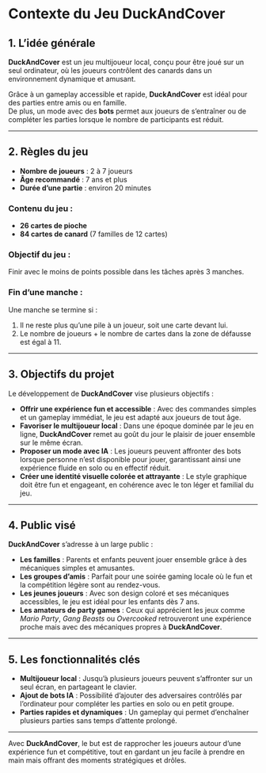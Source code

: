 # Contexte du Jeu DuckAndCover

## 1. L’idée générale
**DuckAndCover** est un jeu multijoueur local, conçu pour être joué sur un seul ordinateur, où les joueurs contrôlent des canards dans un environnement dynamique et amusant.


Grâce à un gameplay accessible et rapide, **DuckAndCover** est idéal pour des parties entre amis ou en famille.  
De plus, un mode avec des **bots** permet aux joueurs de s’entraîner ou de compléter les parties lorsque le nombre de participants est réduit.

---

## 2. Règles du jeu

- **Nombre de joueurs** : 2 à 7 joueurs
- **Âge recommandé** : 7 ans et plus
- **Durée d’une partie** : environ 20 minutes

### Contenu du jeu :
- **26 cartes de pioche**
- **84 cartes de canard** (7 familles de 12 cartes)

### Objectif du jeu :
Finir avec le moins de points possible dans les tâches après 3 manches.

### Fin d’une manche :
Une manche se termine si :
1. Il ne reste plus qu’une pile à un joueur, soit une carte devant lui.
2. Le nombre de joueurs + le nombre de cartes dans la zone de défausse est égal à 11.

---

## 3. Objectifs du projet
Le développement de **DuckAndCover** vise plusieurs objectifs :

- **Offrir une expérience fun et accessible** : Avec des commandes simples et un gameplay immédiat, le jeu est adapté aux joueurs de tout âge.
- **Favoriser le multijoueur local** : Dans une époque dominée par le jeu en ligne, **DuckAndCover** remet au goût du jour le plaisir de jouer ensemble sur le même écran.
- **Proposer un mode avec IA** : Les joueurs peuvent affronter des bots lorsque personne n’est disponible pour jouer, garantissant ainsi une expérience fluide en solo ou en effectif réduit.
- **Créer une identité visuelle colorée et attrayante** : Le style graphique doit être fun et engageant, en cohérence avec le ton léger et familial du jeu.

---

## 4. Public visé
**DuckAndCover** s’adresse à un large public :

- **Les familles** : Parents et enfants peuvent jouer ensemble grâce à des mécaniques simples et amusantes.
- **Les groupes d’amis** : Parfait pour une soirée gaming locale où le fun et la compétition légère sont au rendez-vous.
- **Les jeunes joueurs** : Avec son design coloré et ses mécaniques accessibles, le jeu est idéal pour les enfants dès 7 ans.
- **Les amateurs de party games** : Ceux qui apprécient les jeux comme *Mario Party*, *Gang Beasts* ou *Overcooked* retrouveront une expérience proche mais avec des mécaniques propres à **DuckAndCover**.

---

## 5. Les fonctionnalités clés
- **Multijoueur local** : Jusqu’à plusieurs joueurs peuvent s’affronter sur un seul écran, en partageant le clavier.
- **Ajout de bots IA** : Possibilité d’ajouter des adversaires contrôlés par l’ordinateur pour compléter les parties en solo ou en petit groupe.
- **Parties rapides et dynamiques** : Un gameplay qui permet d’enchaîner plusieurs parties sans temps d’attente prolongé.

---

Avec **DuckAndCover**, le but est de rapprocher les joueurs autour d’une expérience fun et compétitive, tout en gardant un jeu facile à prendre en main mais offrant des moments stratégiques et drôles.
